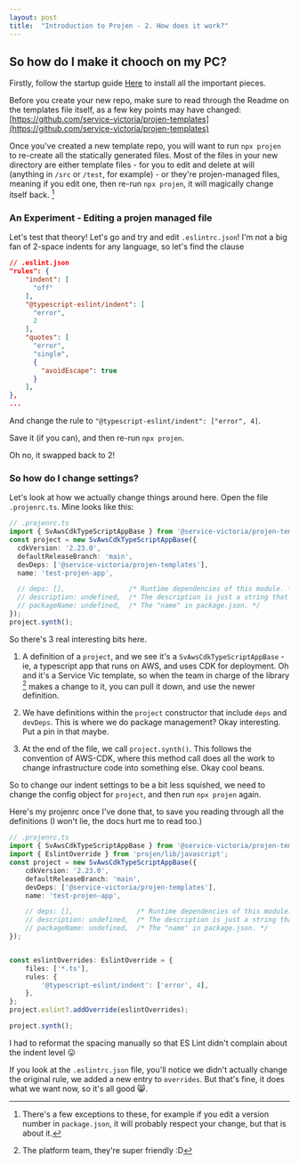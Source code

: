 ```yaml
---
layout: post
title:  "Introduction to Projen - 2. How does it work?"
---
```


## So how do I make it chooch on my PC?

Firstly, follow the startup guide [Here](https://servicevic.atlassian.net/wiki/spaces/PE/pages/4578279603/Application+Development+-+Getting+Started) to install all the important pieces.

Before you create your new repo, make sure to read through the Readme on the templates file itself, as a few key points may have changed: [https://github.com/service-victoria/projen-templates](https://github.com/service-victoria/projen-templates)

Once you've created a new template repo, you will want to run `npx projen` to re-create all the statically generated files.
Most of the files in your new directory are either template files - for you to edit and delete at will (anything in `/src` or `/test`, for example) - or they're projen-managed files, meaning if you edit one, then re-run `npx projen`, it will magically change itself back. [^10]

[^10]: There's a few exceptions to these, for example if you edit a version number in  `package.json`, it will probably respect your change, but that is about it.

### An Experiment - Editing a projen managed file

Let's test that theory! Let's go and try and edit `.eslintrc.json`!
I'm not a big fan of 2-space indents for any language, so let's find the clause 

```json
// .eslint.json
"rules": {
    "indent": [
      "off"
    ],
    "@typescript-eslint/indent": [
      "error",
      2
    ],
    "quotes": [
      "error",
      "single",
      {
        "avoidEscape": true
      }
    ],
},
...
```

And change the rule to `"@typescript-eslint/indent": ["error", 4]`.

Save it (if you can), and then re-run `npx projen`.

Oh no, it swapped back to 2!

### So how do I change settings?

Let's look at how we actually change things around here.
Open the file `.projenrc.ts`. Mine looks like this:

```ts
// .projenrc.ts
import { SvAwsCdkTypeScriptAppBase } from '@service-victoria/projen-templates';
const project = new SvAwsCdkTypeScriptAppBase({
  cdkVersion: '2.23.0',
  defaultReleaseBranch: 'main',
  devDeps: ['@service-victoria/projen-templates'],
  name: 'test-projen-app',

  // deps: [],                /* Runtime dependencies of this module. */
  // description: undefined,  /* The description is just a string that helps people understand the purpose of the package. */
  // packageName: undefined,  /* The "name" in package.json. */
});
project.synth();
```

So there's 3 real interesting bits here.

1. A definition of a `project`, and we see it's a `SvAwsCdkTypeScriptAppBase` - ie, a typescript app that runs on AWS, and uses CDK for deployment. Oh and it's a Service Vic template, so when the team in charge of the library [^20] makes a change to it, you can pull it down, and use the newer definition.

   [^20]: The platform team, they're super friendly :D

2. We have definitions within the `project` constructor that include `deps` and `devDeps`. This is where we do package management? Okay interesting. Put a pin in that maybe.

3. At the end of the file, we call `project.synth()`. This follows the convention of AWS-CDK, where this method call does all the work to change infrastructure code into something else. Okay cool beans.

So to change our indent settings to be a bit less squished, we need to change the config object for `project`, and then run `npx projen` again.

Here's my projenrc once I've done that, to save you reading through all the definitions (I won't lie, the docs hurt me to read too.)

```ts
// .projenrc.ts
import { SvAwsCdkTypeScriptAppBase } from '@service-victoria/projen-templates';
import { EslintOverride } from 'projen/lib/javascript';
const project = new SvAwsCdkTypeScriptAppBase({
    cdkVersion: '2.23.0',
    defaultReleaseBranch: 'main',
    devDeps: ['@service-victoria/projen-templates'],
    name: 'test-projen-app',

    // deps: [],                /* Runtime dependencies of this module. */
    // description: undefined,  /* The description is just a string that helps people understand the purpose of the package. */
    // packageName: undefined,  /* The "name" in package.json. */
});


const eslintOverrides: EslintOverride = {
    files: ['*.ts'],
    rules: {
        '@typescript-eslint/indent': ['error', 4],
    },
};
project.eslint?.addOverride(eslintOverrides);

project.synth();
```

I had to reformat the spacing manually so that ES Lint didn't complain about the indent level :stuck_out_tongue:

If you look at the `.eslintrc.json` file, you'll notice we didn't actually change the original rule, we added a new entry to `overrides`.
But that's fine, it does what we want now, so it's all good :smile_cat:.